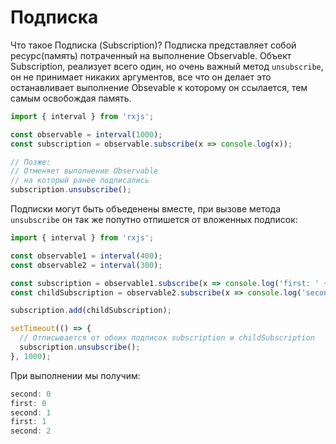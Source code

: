 # Подписка

Что такое Подписка (Subscription)? Подписка представляет собой ресурс(память) потраченный на выполнение Observable. Объект Subscription, реализует всего один, но очень важный метод `unsubscribe`, он не принимает никаких аргументов, все что он делает это останавливает выполнение Obsevable к которому он ссылается, тем самым освобождая память.

```js
import { interval } from 'rxjs';

const observable = interval(1000);
const subscription = observable.subscribe(x => console.log(x));

// Позже:
// Отменяет выполнение Observable
// на который ранее подписались
subscription.unsubscribe();
```

Подписки могут быть объеденены вместе, при вызове метода `unsubscribe` он так же попутно отпишется от вложенных подписок:

```js
import { interval } from 'rxjs';

const observable1 = interval(400);
const observable2 = interval(300);

const subscription = observable1.subscribe(x => console.log('first: ' + x));
const childSubscription = observable2.subscribe(x => console.log('second: ' + x));

subscription.add(childSubscription);

setTimeout(() => {
  // Отписывается от обоих подписок subscription и childSubscription
  subscription.unsubscribe();
}, 1000);
```

При выполнении мы получим:

```js
second: 0
first: 0
second: 1
first: 1
second: 2
```
